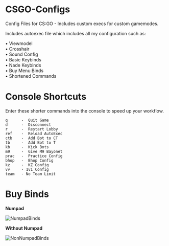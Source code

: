 # CSGO-Configs
Config Files for CS:GO - Includes custom execs for custom gamemodes.

Includes autoexec file which includes all my configuration such as:

  • Viewmodel          
  • Crosshair          
  • Sound Config       
  • Basic Keybinds     
  • Nade Keybinds      
  • Buy Menu Binds    
  • Shortened Commands

# Console Shortcuts
Enter these shorter commands into the console to speed up your workflow.
```
q      -  Quit Game
d      -  Disconnect
r      -  Restart Lobby
ref    -  Reload AutoExec
ctb    -  Add Bot to CT
tb     -  Add Bot to T
kb     -  Kick Bots
m9     -  Give M9 Bayonet
prac   -  Practice Config
bhop   -  Bhop Config
kz     -  KZ Config
vv     - 1v1 Config
team   - No Team Limit
```
  
# Buy Binds
**Numpad**

![NumpadBinds](https://raw.githubusercontent.com/PINPAL/CSGO-Autoexec/master/readme/BuyBinds.png)

**Without Numpad**

![NonNumpadBinds](https://raw.githubusercontent.com/PINPAL/CSGO-Autoexec/master/readme/BuyBindsNoNum.png)
